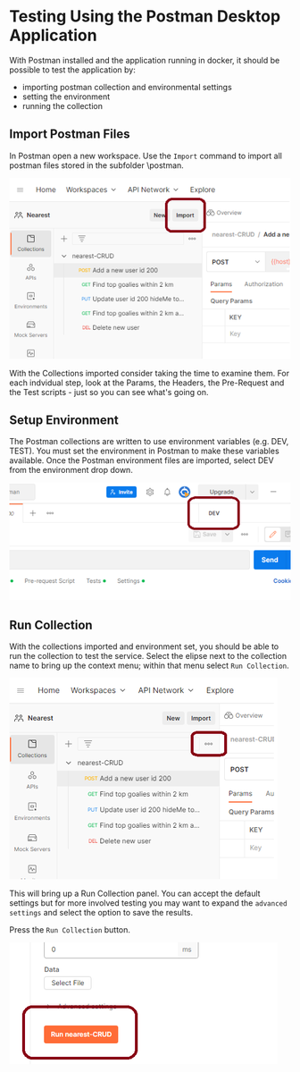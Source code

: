 # Testing Using the Postman Desktop Application

With Postman installed and the application running in docker, it should be possible to test the application by: 

- importing postman collection and environmental settings
- setting the environment
- running the collection

## Import Postman Files

In Postman open a new workspace. Use the `Import` command to import all postman files stored in the subfolder \postman. 

![Postman_Import](img/import.png)

With the Collections imported consider taking the time to examine them. For each indvidual step, look at the Params, the Headers, the Pre-Request and the Test scripts - just so you can see what's going on. 

## Setup Environment

The Postman collections are written to use environment variables (e.g. DEV, TEST). You must set the environment in Postman to make these variables available. Once the Postman environment files are imported, select DEV from the environment drop down. 

![Postman_Environment](img/dev_environment.png)

## Run Collection

With the collections imported and environment set, you should be able to run the collection to test the service. Select the elipse next to the collection name to bring up the context menu; within that menu select `Run Collection`. 

![Postman_RunCollection](img/run_collection.png)

This will bring up a Run Collection panel. You can accept the default settings but for more involved testing you may want to expand the `advanced settings`  and select the option to save the results. 

Press the `Run Collection` button. 

![Postman_RunCollectionButton](img/run_collection_button.png)
